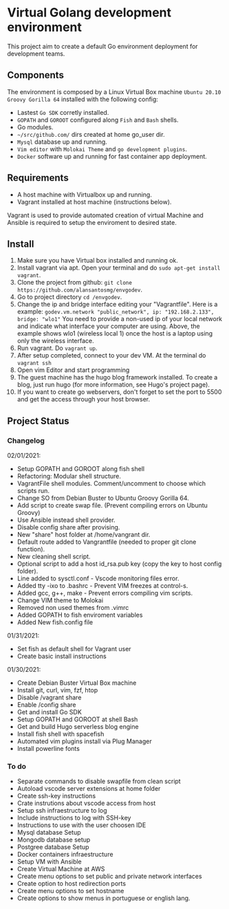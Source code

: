 # Virtual Golang development environment

This project aim to create a default Go environment deployment for development teams.  

## Components

The environment is composed by a Linux Virtual Box machine `Ubuntu 20.10 Groovy Gorilla 64` installed with the following config:

- Lastest `Go SDK` corretly installed.
- `GOPATH` and `GOROOT` configured along `Fish` and `Bash` shells.
- Go modules.
- `~/src/github.com/`  dirs created at home go_user dir.
- `Mysql` database up and running.
- `Vim editor` with `Molokai Theme` and `go development plugins`.
- `Docker` software up and running for fast container app deployment.

## Requirements

- A host machine with Virtualbox up and running.
- Vagrant installed at host machine (instructions below).

Vagrant is used to provide automated creation of virtual Machine and Ansible is required to setup the enviroment to desired state.

## Install

1. Make sure you have Virtual box installed and running ok.
2. Install vagrant via apt. Open your terminal and do  `sudo apt-get install vagrant`.
3. Clone the project from github: `git clone https://github.com/alansantosmg/envgodev`.
4. Go to project directory `cd /envgodev`.
5. Change the ip and bridge interface editing your "Vagrantfile". Here is a example:
    `godev.vm.network "public_network", ip: "192.168.2.133", bridge: "wlo1"`
    You need to provide a non-used ip of your local network and indicate what interface your computer are using. Above, the example shows wlo1 (wireless local 1) once the host is a laptop using only the wireless interface.   
6. Run vagrant. Do  `vagrant up`.
7. After setup completed, connect to your dev VM. At the terminal do `vagrant ssh`
8. Open vim Editor and start programming
9. The guest machine has the hugo blog framework installed. To create a blog, just run hugo (for more information, see Hugo's project page).
10. If you want to create go webservers, don't forget to set the port to 5500 and get the access through your host browser.

## Project Status

### Changelog

02/01/2021:

- Setup GOPATH and GOROOT along fish shell
- Refactoring: Modular shell structure.
- VagrantFile shell modules. Comment/uncomment to choose which scripts run.
- Change SO from Debian Buster to Ubuntu Groovy Gorilla 64.
- Add script to create swap file. (Prevent compiling errors on Ubuntu Groovy)
- Use Ansible instead shell provider.
- Disable config share after provising.
- New "share" host folder at /home/vangrant dir.
- Default route added to Vangrantfile (needed to proper git clone function).
- New cleaning shell script.
- Optional script to add a host id_rsa.pub key (copy the key to host config folder).
- Line added to sysctl.conf - Vscode monitoring files error.
- Added tty -ixo to .bashrc - Prevent VIM freezes at control-s.
- Added gcc, g++, make - Prevent errors compiling vim scripts.
- Change VIM theme to Molokai
- Removed non used themes from .vimrc
- Added GOPATH to fish enviroment variables
- Added New fish.config file

01/31/2021:

- Set fish as default shell for Vagrant user
- Create basic install instructions

01/30/2021:

- Create Debian Buster Virtual Box machine
- Install git, curl, vim, fzf, htop
- Disable /vagrant share
- Enable /config share
- Get and install Go SDK
- Setup GOPATH and GOROOT at shell Bash
- Get and build Hugo serverless blog engine
- Install fish shell with spacefish
- Automated vim plugins install via Plug Manager
- Install powerline fonts

### To do

- Separate commands to disable swapfile from clean script
- Autoload vscode server extensions at home folder
- Create ssh-key instructions
- Crate instrutions about vscode access from host
- Setup ssh infraestructure to log
- Include instructions to log with SSH-key
- Instructions to use with the user choosen IDE
- Mysql database Setup
- Mongodb database setup
- Postgree database Setup
- Docker containers infraestructure
- Setup VM with Ansible
- Create Virtual Machine at AWS
- Create menu options to set public and private network interfaces
- Create option to host redirection ports
- Create menu options to set hostname
- Create options to show menus in portuguese or english lang.
  